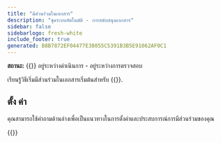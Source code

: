 ```yaml
---
title: "มีส่วนร่วมในเอกสาร"
description: "ชุดระบบอัตโนมัติ - การสนับสนุนเอกสาร"
sidebar: false
sidebarlogo: fresh-white
include_footer: true
generated: B8B7872EF04477E38055C5391B3B5E91062AF0C1
---
```


**สถานะ:** {{<externalImage src="https://github.githubassets.com/images/icons/emoji/unicode/1f6a7.png" size="16x16" text="Construction Icon">}} อยู่ระหว่างดําเนินการ - อยู่ระหว่างการตรวจสอบ

เรียนรู้วิธีเริ่มมีส่วนร่วมในเอกสารเริ่มต้นสําหรับ {{<product-name>}}.

## ตั้ง ค่า

คุณสามารถใช้คําถามด้านล่างเพื่อเป็นแนวทางในการตั้งค่าและประสบการณ์การมีส่วนร่วมของคุณ

{{<questions name="/content/th/contribution/documentation.json" completed="ขอขอบคุณที่ตอบคําถามการตั้งค่าให้เสร็จสิ้น" showNavigationButtons="false" locale="th">}}
